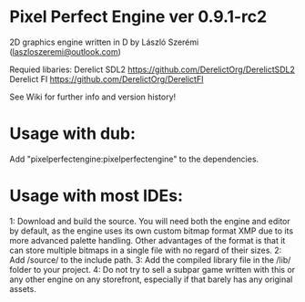 # Pixel Perfect Engine ver 0.9.1-rc2
2D graphics engine written in D by László Szerémi (laszloszeremi@outlook.com)

Requied libaries:
Derelict SDL2		https://github.com/DerelictOrg/DerelictSDL2
Derelict FI     https://github.com/DerelictOrg/DerelictFI

See Wiki for further info and version history!


# Usage with dub:

Add "pixelperfectengine:pixelperfectengine" to the dependencies.

# Usage with most IDEs:

1: Download and build the source. You will need both the engine and editor by default, as the engine uses its own custom bitmap format XMP due to its more advanced palette handling. Other advantages of the format is that it can store multiple bitmaps in a single file with no regard of their sizes.
2: Add /source/ to the include path.
3: Add the compiled library file in the /lib/ folder to your project.
4: Do not try to sell a subpar game written with this or any other engine on any storefront, especially if that barely has any original assets.
